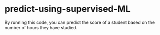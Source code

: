 # predict-using-supervised-ML
 By running this code, you can predict the score of a student based on the number of hours they have studied.
